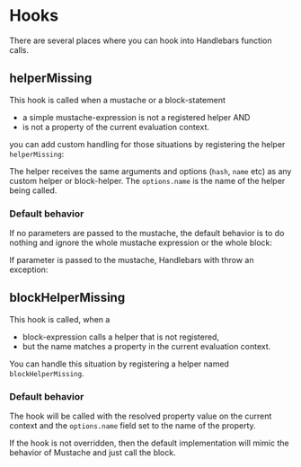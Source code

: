 # Hooks

There are several places where you can hook into Handlebars function calls.

## helperMissing

This hook is called when a mustache or a block-statement

- a simple mustache-expression is not a registered helper AND
- is not a property of the current evaluation context.

you can add custom handling for those situations by registering the helper `helperMissing`:

<Example examplePage="/examples/hook-helper-missing.md" show="template" />
<Example examplePage="/examples/hook-helper-missing.md" show="preparationScript" />
<Example examplePage="/examples/hook-helper-missing.md" show="output" />

The helper receives the same arguments and options (`hash`, `name` etc) as any custom helper or block-helper. The
`options.name` is the name of the helper being called.

### Default behavior

If no parameters are passed to the mustache, the default behavior is to do nothing and ignore the whole mustache
expression or the whole block:

<Flex>
<Example examplePage="/examples/hook-helper-missing-default-no-param.md" show="template" />
<Example examplePage="/examples/hook-helper-missing-default-no-param.md" show="output" />
</Flex>

If parameter is passed to the mustache, Handlebars with throw an exception:

<Flex>
<Example examplePage="/examples/hook-helper-missing-default-param.md" show="template" />
<Example examplePage="/examples/hook-helper-missing-default-param.md" show="error" />
</Flex>

## blockHelperMissing

This hook is called, when a

- block-expression calls a helper that is not registered,
- but the name matches a property in the current evaluation context.

You can handle this situation by registering a helper named `blockHelperMissing`.

<Example examplePage="/examples/hook-block-helper-missing.md" show="template" />
<Example examplePage="/examples/hook-block-helper-missing.md" show="preparationScript" />
<Example examplePage="/examples/hook-block-helper-missing.md" show="output" />

### Default behavior

The hook will be called with the resolved property value on the current context and the `options.name` field set to the
name of the property.

If the hook is not overridden, then the default implementation will mimic the behavior of Mustache and just call the
block.

<Example examplePage="/examples/hook-block-helper-missing-default.md" show="template" />
<Example examplePage="/examples/hook-block-helper-missing-default.md" show="output" />

